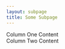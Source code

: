 ```yaml
---
layout: subpage
title: Some Subpage
---
```

<div class="container">
    <div class="row">
        <div class="col-lg-4 col-md-4 col-sm-12">
            Column One Content
        </div>
        <div class="col-lg-4 col-md-4 col-sm-12">
            Column Two Content
        </div>
    </div>
</div>
